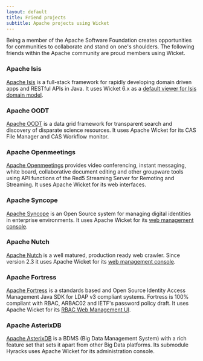 ```yaml
---
layout: default
title: Friend projects
subtitle: Apache projects using Wicket 
---
```


Being a member of the Apache Software Foundation creates opportunities
for communities to collaborate and stand on one's shoulders. The
following friends within the Apache community are proud members using
Wicket.

### Apache Isis

[Apache Isis][isis-1] is a full-stack framework for rapidly developing domain
driven apps and RESTful APIs in Java. It uses Wicket
6.x as a [default viewer for Isis domain model][isis-2].

### Apache OODT

[Apache OODT][oodt-1] is a data grid framework for transparent search
and discovery of disparate science resources. It uses Apache Wicket for
its CAS File Manager and CAS Workflow monitor.

### Apache Openmeetings

[Apache Openmeetings][openmeetings-1] provides video conferencing, instant messaging,
white board, collaborative document editing and other groupware tools
using API functions of the Red5 Streaming Server for Remoting and
Streaming. It uses Apache Wicket for its web interfaces.

### Apache Syncope

[Apache Syncope][syncope-1] is an Open Source system for managing
digital identities in enterprise environments. It uses Apache Wicket
for its [web management console][syncope-2].

### Apache Nutch

[Apache Nutch][nutch-1] is a well matured, production ready web
crawler. Since version 2.3 it uses Apache Wicket for its [web
management console][nutch-2].

### Apache Fortress

[Apache Fortress][fortress-1] is a standards based and Open Source
Identity Access Management Java SDK for LDAP v3 compliant systems.
Fortress is 100% compliant with RBAC, ARBAC02 and IETF's password
policy draft. It uses Apache Wicket for its [RBAC Web Management UI][fortress-2].

### Apache AsterixDB

[Apache AsterixDB][asterixdb-1]  is a BDMS (Big Data Management System) with a rich 
feature set that sets it apart from other Big Data platforms. Its submodule Hyracks
uses Apache Wicket for its administration console.


[isis-1]: http://isis.apache.org
[isis-2]: http://isis.apache.org/documentation.html#wicket-viewer
[oodt-1]: http://oodt.apache.org
[oodt-2]: http://oodt.apache.org/components/maven/webapp/filemgr/
[oodt-3]: http://oodt.apache.org/components/maven/webapp/workflow/
[openmeetings-1]: http://openmeetings.apache.org
[syncope-1]: https://syncope.apache.org
[syncope-2]: https://syncope.apache.org/architecture.html#The_console
[nutch-1]: https://nutch.apache.org
[nutch-2]: https://nutch.apache.org/#22-september-2014-wicket-webapp-now-part-of-nutch-2x-codebase
[fortress-1]: https://directory.apache.org/fortress/
[fortress-2]: https://directory.apache.org/fortress/overview.html
[asterixdb-1]: https://asterixdb.apache.org/
